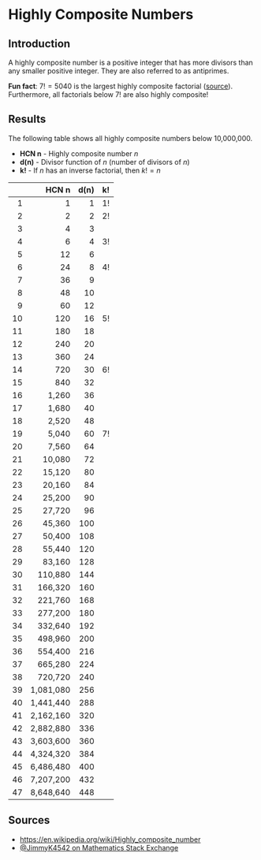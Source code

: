 # Highly Composite Numbers

## Introduction

A highly composite number is a positive integer that has more divisors than any smaller positive integer. They are also referred to as antiprimes.

**Fun fact**: $7! = 5040$ is the largest highly composite factorial ([source][factorial]). Furthermore, all factorials below $7!$ are also highly composite!

## Results

The following table shows all highly composite numbers below 10,000,000.
* **HCN n** - Highly composite number $n$
* **d(n)** - Divisor function of $n$ (number of divisors of $n$)
* **k!** - If $n$ has an inverse factorial, then $k! = n$

|    |     HCN n |   d(n) |   k! |
|---:|----------:|-------:|-----:|
|  1 |         1 |      1 |   1! |
|  2 |         2 |      2 |   2! |
|  3 |         4 |      3 |      |
|  4 |         6 |      4 |   3! |
|  5 |        12 |      6 |      |
|  6 |        24 |      8 |   4! |
|  7 |        36 |      9 |      |
|  8 |        48 |     10 |      |
|  9 |        60 |     12 |      |
| 10 |       120 |     16 |   5! |
| 11 |       180 |     18 |      |
| 12 |       240 |     20 |      |
| 13 |       360 |     24 |      |
| 14 |       720 |     30 |   6! |
| 15 |       840 |     32 |      |
| 16 |     1,260 |     36 |      |
| 17 |     1,680 |     40 |      |
| 18 |     2,520 |     48 |      |
| 19 |     5,040 |     60 |   7! |
| 20 |     7,560 |     64 |      |
| 21 |    10,080 |     72 |      |
| 22 |    15,120 |     80 |      |
| 23 |    20,160 |     84 |      |
| 24 |    25,200 |     90 |      |
| 25 |    27,720 |     96 |      |
| 26 |    45,360 |    100 |      |
| 27 |    50,400 |    108 |      |
| 28 |    55,440 |    120 |      |
| 29 |    83,160 |    128 |      |
| 30 |   110,880 |    144 |      |
| 31 |   166,320 |    160 |      |
| 32 |   221,760 |    168 |      |
| 33 |   277,200 |    180 |      |
| 34 |   332,640 |    192 |      |
| 35 |   498,960 |    200 |      |
| 36 |   554,400 |    216 |      |
| 37 |   665,280 |    224 |      |
| 38 |   720,720 |    240 |      |
| 39 | 1,081,080 |    256 |      |
| 40 | 1,441,440 |    288 |      |
| 41 | 2,162,160 |    320 |      |
| 42 | 2,882,880 |    336 |      |
| 43 | 3,603,600 |    360 |      |
| 44 | 4,324,320 |    384 |      |
| 45 | 6,486,480 |    400 |      |
| 46 | 7,207,200 |    432 |      |
| 47 | 8,648,640 |    448 |      |

## Sources

* https://en.wikipedia.org/wiki/Highly_composite_number
* [@JimmyK4542 on Mathematics Stack Exchange][factorial]

[factorial]: https://math.stackexchange.com/a/1884798

